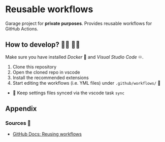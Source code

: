 # Reusable workflows

Garage project for **private purposes**.
Provides reusable workflows for GitHub Actions.


## How to develop? 👨‍💻 👩‍💻

Make sure you have installed *Docker* 🐳 and *Visual Studio Code* ♾️.

1. Clone this repository
2. Open the cloned repo in vscode
2. Install the recommended extensions
2. Start editing the workflows (i.e. YML files) under `.github/workflows/` 🤘
* 🔄️ Keep settings files synced via the vscode task `sync`


## Appendix


### Sources 📙

* [GitHub Docs: Reusing workflows](https://docs.github.com/en/actions/using-workflows/reusing-workflows)
